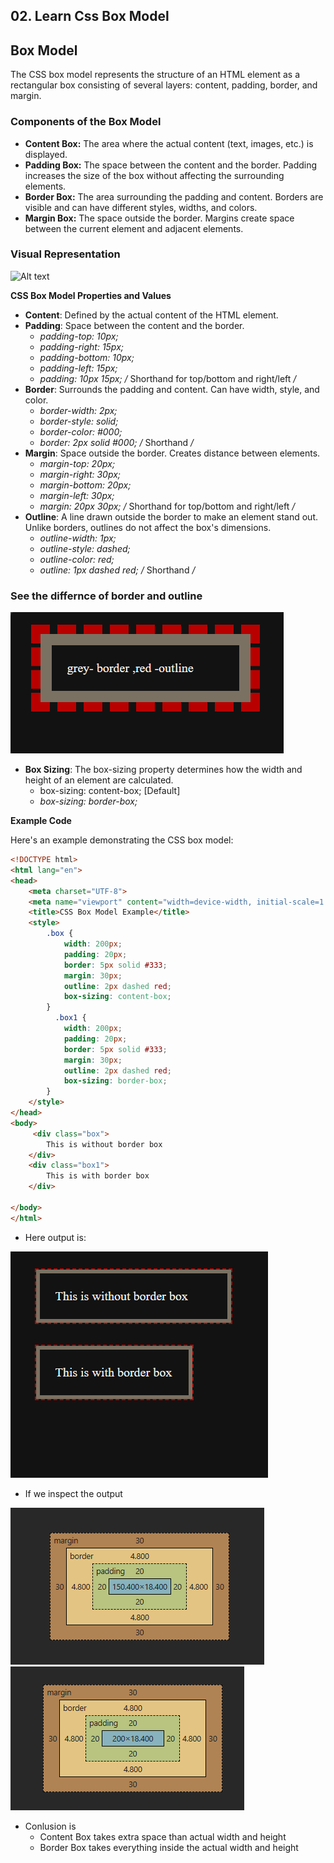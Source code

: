 ## 02. Learn Css Box Model

## Box Model
The CSS box model represents the structure of an HTML element as a rectangular box consisting of several layers: content, padding, border, and margin.

### Components of the Box Model
- **Content Box:** The area where the actual content (text, images, etc.) is displayed.
- **Padding Box:** The space between the content and the border. Padding increases the size of the box without affecting the surrounding elements.
- **Border Box:** The area surrounding the padding and content. Borders are visible and can have different styles, widths, and colors.
- **Margin Box:** The space outside the border. Margins create space between the current element and adjacent elements.

### Visual Representation
![Alt text](image_path_or_url)

**CSS Box Model Properties and Values**

* **Content**: Defined by the actual content of the HTML element.
* **Padding**: Space between the content and the border.
  * *padding-top: 10px;*
  * *padding-right: 15px;*
  * *padding-bottom: 10px;*
  * *padding-left: 15px;*
  * *padding: 10px 15px; /* Shorthand for top/bottom and right/left */*
* **Border**: Surrounds the padding and content. Can have width, style, and color.
  * *border-width: 2px;*
  * *border-style: solid;*
  * *border-color: #000;*
  * *border: 2px solid #000; /* Shorthand */*
* **Margin**: Space outside the border. Creates distance between elements.
  * *margin-top: 20px;*
  * *margin-right: 30px;*
  * *margin-bottom: 20px;*
  * *margin-left: 30px;*
  * *margin: 20px 30px; /* Shorthand for top/bottom and right/left */*
* **Outline**: A line drawn outside the border to make an element stand out. Unlike borders, outlines do not affect the box's dimensions.
  * *outline-width: 1px;*
  * *outline-style: dashed;*
  * *outline-color: red;*
  * *outline: 1px dashed red; /* Shorthand */*
### See the differnce of border and outline

![Alt text](./img/borderAndOutline.png)


* **Box Sizing**: The box-sizing property determines how the width and height of an element are calculated.
  * box-sizing: content-box; [Default]
  * *box-sizing: border-box;*

**Example Code**

Here's an example demonstrating the CSS box model:

```html
<!DOCTYPE html>
<html lang="en">
<head>
    <meta charset="UTF-8">
    <meta name="viewport" content="width=device-width, initial-scale=1.0">
    <title>CSS Box Model Example</title>
    <style>
        .box {
            width: 200px;
            padding: 20px;
            border: 5px solid #333;
            margin: 30px;
            outline: 2px dashed red;
            box-sizing: content-box;
        }
          .box1 {
            width: 200px;
            padding: 20px;
            border: 5px solid #333;
            margin: 30px;
            outline: 2px dashed red;
            box-sizing: border-box; 
        }
    </style>
</head>
<body>
     <div class="box">
        This is without border box
    </div>
    <div class="box1">
        This is with border box
    </div>

</body>
</html>

```
- Here output is:
  
![Alt text](./img/borderBox%20difference.png)

- If we inspect the output

![Alt text](./img/borderBox%20output.png)
![Alt text](./img/contentBox%20output.png)

- Conlusion is 
   - Content Box takes extra space than actual width and height
   - Border Box takes everything inside the actual width and height
